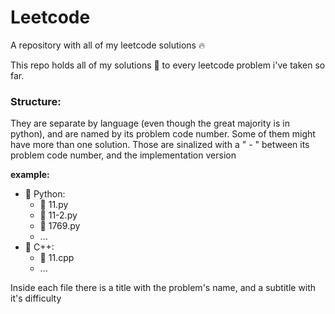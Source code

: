 # Leetcode
A repository with all of my leetcode solutions 🔥

This repo holds all of my solutions 🚀 to every leetcode problem i've taken so far.

### Structure:
They are separate by language (even though the great majority is in python), and are
named by its problem code number. Some of them might have more than one solution. Those
are sinalized with a " - " between its problem code number, and the implementation version

**example:**
- 📂 Python:
   - 🐍 11.py
	- 🐍 11-2.py
	- 🐍 1769.py
	- ...
- 📁 C++:
	- 🧮 11.cpp
	- ...

Inside each file there is a title with the problem's name, and a subtitle with it's difficulty

